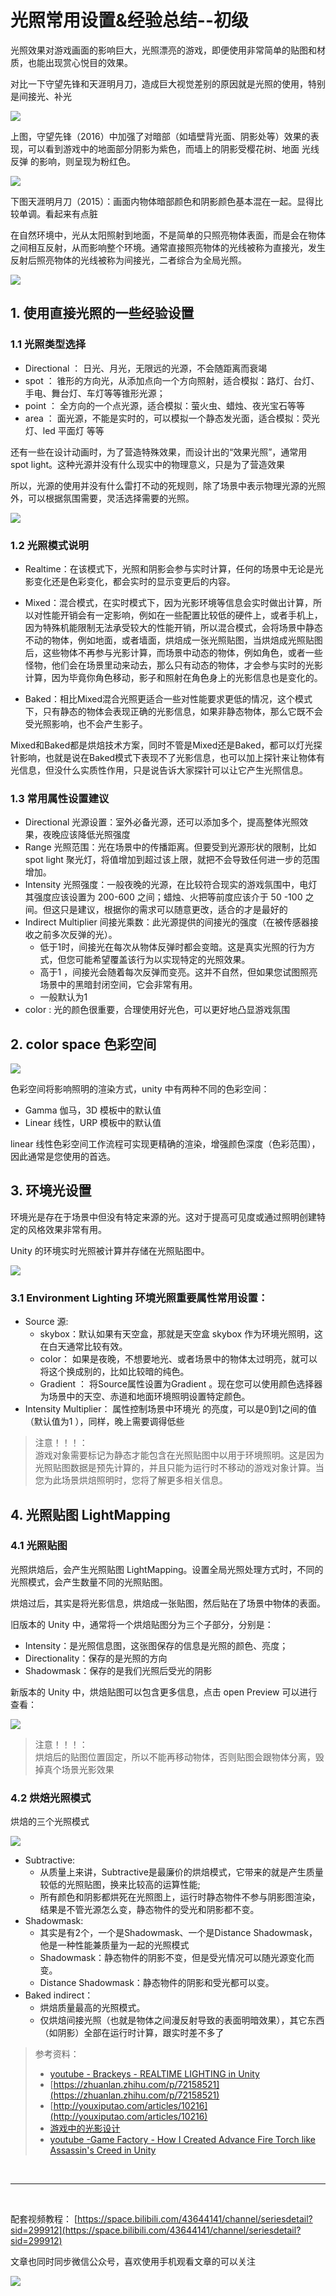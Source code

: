 # 光照常用设置&经验总结--初级

光照效果对游戏画面的影响巨大，光照漂亮的游戏，即便使用非常简单的贴图和材质，也能出现赏心悦目的效果。

对比一下守望先锋和天涯明月刀，造成巨大视觉差别的原因就是光照的使用，特别是间接光、补光

![](../imgs/守望先锋.jpg)

上图，守望先锋（2016）中加强了对暗部（如墙壁背光面、阴影处等）效果的表现，可以看到游戏中的地面部分阴影为紫色，而墙上的阴影受樱花树、地面 光线反弹 的影响，则呈现为粉红色。

![](../imgs/天涯明月刀.png)

下图天涯明月刀（2015）：画面内物体暗部颜色和阴影颜色基本混在一起。显得比较单调。看起来有点脏

在自然环境中，光从太阳照射到地面，不是简单的只照亮物体表面，而是会在物体之间相互反射，从而影响整个环境。通常直接照亮物体的光线被称为直接光，发生反射后照亮物体的光线被称为间接光，二者综合为全局光照。

![](../imgs/Lighting光照分类.png)

## 1. 使用直接光照的一些经验设置

### 1.1 光照类型选择

* Directional ： 日光、月光，无限远的光源，不会随距离而衰竭
* spot ： 锥形的方向光，从添加点向一个方向照射，适合模拟：路灯、台灯、手电、舞台灯、车灯等等锥形光源；
* point ： 全方向的一个点光源，适合模拟：萤火虫、蜡烛、夜光宝石等等
* area ： 面光源，不能是实时的，可以模拟一个静态发光面，适合模拟：荧光灯、led 平面灯 等等

还有一些在设计动画时，为了营造特殊效果，而设计出的“效果光照”，通常用 spot light。这种光源并没有什么现实中的物理意义，只是为了营造效果

所以，光源的使用并没有什么雷打不动的死规则，除了场景中表示物理光源的光照外，可以根据氛围需要，灵活选择需要的光照。

![](../imgs/lighting01.png)

### 1.2 光照模式说明

* Realtime：在该模式下，光照和阴影会参与实时计算，任何的场景中无论是光影变化还是色彩变化，都会实时的显示变更后的内容。

* Mixed：混合模式，在实时模式下，因为光影环境等信息会实时做出计算，所以对性能开销会有一定影响，例如在一些配置比较低的硬件上，或者手机上，因为特殊机能限制无法承受较大的性能开销，所以混合模式，会将场景中静态不动的物体，例如地面，或者墙面，烘焙成一张光照贴图，当烘焙成光照贴图后，这些物体不再参与光影计算，而场景中动态的物体，例如角色，或者一些怪物，他们会在场景里动来动去，那么只有动态的物体，才会参与实时的光影计算，因为毕竟你角色移动，影子和照射在角色身上的光影信息也是变化的。

* Baked：相比Mixed混合光照更适合一些对性能要求更低的情况，这个模式下，只有静态的物体会表现正确的光影信息，如果非静态物体，那么它既不会受光照影响，也不会产生影子。

Mixed和Baked都是烘焙技术方案，同时不管是Mixed还是Baked，都可以灯光探针影响，也就是说在Baked模式下表现不了光影信息，也可以加上探针来让物体有光信息，但没什么实质性作用，只是说告诉大家探针可以让它产生光照信息。

### 1.3 常用属性设置建议

* Directional 光源设置：室外必备光源，还可以添加多个，提高整体光照效果，夜晚应该降低光照强度
* Range 光照范围：光在场景中的传播距离。但要受到光源形状的限制，比如 spot light 聚光灯，将值增加到超过该上限，就把不会导致任何进一步的范围增加。
* Intensity 光照强度：一般夜晚的光源，在比较符合现实的游戏氛围中，电灯其强度应该设置为 200-600 之间；蜡烛、火把等前度应该介于 50 -100 之间。但这只是建议，根据你的需求可以随意更改，适合的才是最好的
*  Indirect Multiplier 间接光乘数：此光源提供的间接光的强度（在被传感器接收之前多次反弹的光）。
   *  低于1时，间接光在每次从物体反弹时都会变暗。这是真实光照的行为方式，但您可能希望覆盖该行为以实现特定的光照效果。
   *  高于1 ，间接光会随着每次反弹而变亮。这并不自然，但如果您试图照亮场景中的黑暗封闭空间，它会非常有用。
   *  一般默认为1
* color : 光的颜色很重要，合理使用好光色，可以更好地凸显游戏氛围

## 2. color space 色彩空间

![](../imgs/colorSpace.png)

色彩空间将影响照明的渲染方式，unity 中有两种不同的色彩空间：

* Gamma 伽马，3D 模板中的默认值
* Linear 线性，URP 模板中的默认值

linear 线性色彩空间工作流程可实现更精确的渲染，增强颜色深度（色彩范围），因此通常是您使用的首选。

## 3. 环境光设置

环境光是存在于场景中但没有特定来源的光。这对于提高可见度或通过照明创建特定的风格效果非常有用。

Unity 的环境实时光照被计算并存储在光照贴图中。

![](../imgs/envLighting.png)

### 3.1 Environment Lighting 环境光照重要属性常用设置：

* Source 源: 
  * skybox：默认如果有天空盒，那就是天空盒 skybox 作为环境光照明，这在白天通常比较有效。
  * color： 如果是夜晚，不想要地光、或者场景中的物体太过明亮，就可以将这个换成别的，比如比较暗的纯色。 
  * Gradient ： 将Source属性设置为Gradient 。现在您可以使用颜色选择器为场景中的天空、赤道和地面环境照明设置特定颜色。
* Intensity Multiplier： 属性控制场景中环境光  的亮度，可以是0到1之间的值（默认值为1 ），同样，晚上需要调得低些

> 注意！！！：  
> 游戏对象需要标记为静态才能包含在光照贴图中以用于环境照明。这是因为光照贴图数据是预先计算的，并且只能为运行时不移动的游戏对象计算。当您为此场景烘焙照明时，您将了解更多相关信息。

## 4. 光照贴图 LightMapping

### 4.1 光照贴图

光照烘焙后，会产生光照贴图 LightMapping。设置全局光照处理方式时，不同的光照模式，会产生数量不同的光照贴图。

烘焙过后，其实是将光影信息，烘焙成一张贴图，然后贴在了场景中物体的表面。

旧版本的 Unity 中，通常将一个烘焙贴图分为三个子部分，分别是：

* Intensity：是光照信息图，这张图保存的信息是光照的颜色、亮度；
* Directionality：保存的是光照的方向
* Shadowmask：保存的是我们光照后受光的阴影

新版本的 Unity 中，烘焙贴图可以包含更多信息，点击 open Preview 可以进行查看：

![](../imgs/lightmap1.png)

> 注意！！！：  
> 烘焙后的贴图位置固定，所以不能再移动物体，否则贴图会跟物体分离，毁掉真个场景光影效果

### 4.2 烘焙光照模式

烘焙的三个光照模式

![](../imgs/lightingMode1.png)

* Subtractive: 
  * 从质量上来讲，Subtractive是最廉价的烘焙模式，它带来的就是产生质量较低的光照贴图，换来比较高的运算性能;
  * 所有颜色和阴影都烘死在光照图上，运行时静态物件不参与阴影图渲染，结果是不管光源怎么变，静态物件的受光和阴影都不变。
* Shadowmask: 
  * 其实是有2个，一个是Shadowmask、一个是Distance Shadowmask，他是一种性能兼质量为一起的光照模式
  * Shadowmask：静态物件的阴影不变，但是受光情况可以随光源变化而变。
  * Distance Shadowmask：静态物件的阴影和受光都可以变。
* Baked indirect：
  * 烘焙质量最高的光照模式。
  * 仅烘焙间接光照（也就是物体之间漫反射导致的表面明暗效果），其它东西（如阴影）全部在运行时计算，跟实时差不多了

> 参考资料：
> 
> * [youtube - Brackeys - REALTIME LIGHTING in Unity](https://www.youtube.com/watch?v=wwm98VdzD8s)
> * [https://zhuanlan.zhihu.com/p/72158521](https://zhuanlan.zhihu.com/p/72158521)
> * [http://youxiputao.com/articles/10216](http://youxiputao.com/articles/10216)
> * [游戏中的光影设计](https://www.gameres.com/856500.html)
> * [youtube -Game Factory - How I Created Advance Fire Torch like Assassin's Creed in Unity](https://www.youtube.com/watch?v=QDAjrrLRyTk)

<br>
<hr>
<br>

配套视频教程：
[https://space.bilibili.com/43644141/channel/seriesdetail?sid=299912](https://space.bilibili.com/43644141/channel/seriesdetail?sid=299912)

文章也同时同步微信公众号，喜欢使用手机观看文章的可以关注

![](../imgs/微信公众号二维码.jpg)